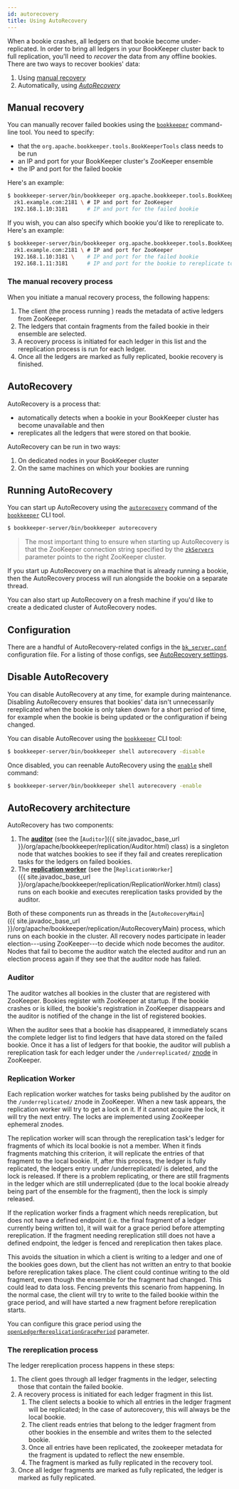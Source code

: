 ```yaml
---
id: autorecovery
title: Using AutoRecovery
---
```


When a bookie crashes, all ledgers on that bookie become under-replicated. In order to bring all ledgers in your BookKeeper cluster back to full replication, you'll need to *recover* the data from any offline bookies. There are two ways to recover bookies' data:

1. Using [manual recovery](#manual-recovery)
1. Automatically, using [*AutoRecovery*](#autorecovery)

## Manual recovery

You can manually recover failed bookies using the [`bookkeeper`](../reference/cli) command-line tool. You need to specify:

* that the `org.apache.bookkeeper.tools.BookKeeperTools` class needs to be run
* an IP and port for your BookKeeper cluster's ZooKeeper ensemble
* the IP and port for the failed bookie

Here's an example:

```bash
$ bookkeeper-server/bin/bookkeeper org.apache.bookkeeper.tools.BookKeeperTools \
  zk1.example.com:2181 \ # IP and port for ZooKeeper
  192.168.1.10:3181      # IP and port for the failed bookie
```

If you wish, you can also specify which bookie you'd like to rereplicate to. Here's an example:

```bash
$ bookkeeper-server/bin/bookkeeper org.apache.bookkeeper.tools.BookKeeperTools \
  zk1.example.com:2181 \ # IP and port for ZooKeeper
  192.168.1.10:3181 \    # IP and port for the failed bookie
  192.168.1.11:3181      # IP and port for the bookie to rereplicate to
```

### The manual recovery process

When you initiate a manual recovery process, the following happens:

1. The client (the process running ) reads the metadata of active ledgers from ZooKeeper.
1. The ledgers that contain fragments from the failed bookie in their ensemble are selected.
1. A recovery process is initiated for each ledger in this list and the rereplication process is run for each ledger.
1. Once all the ledgers are marked as fully replicated, bookie recovery is finished.

## AutoRecovery

AutoRecovery is a process that:

* automatically detects when a bookie in your BookKeeper cluster has become unavailable and then
* rereplicates all the ledgers that were stored on that bookie.

AutoRecovery can be run in two ways:

1. On dedicated nodes in your BookKeeper cluster
1. On the same machines on which your bookies are running

## Running AutoRecovery

You can start up AutoRecovery using the [`autorecovery`](../reference/cli#bookkeeper-autorecovery) command of the [`bookkeeper`](../reference/cli) CLI tool.

```bash
$ bookkeeper-server/bin/bookkeeper autorecovery
```

> The most important thing to ensure when starting up AutoRecovery is that the ZooKeeper connection string specified by the [`zkServers`](../reference/config#zkServers) parameter points to the right ZooKeeper cluster.

If you start up AutoRecovery on a machine that is already running a bookie, then the AutoRecovery process will run alongside the bookie on a separate thread.

You can also start up AutoRecovery on a fresh machine if you'd like to create a dedicated cluster of AutoRecovery nodes.

## Configuration

There are a handful of AutoRecovery-related configs in the [`bk_server.conf`](../reference/config) configuration file. For a listing of those configs, see [AutoRecovery settings](../reference/config#autorecovery-settings).

## Disable AutoRecovery

You can disable AutoRecovery at any time, for example during maintenance. Disabling AutoRecovery ensures that bookies' data isn't unnecessarily rereplicated when the bookie is only taken down for a short period of time, for example when the bookie is being updated or the configuration if being changed.

You can disable AutoRecover using the [`bookkeeper`](../reference/cli#bookkeeper-shell-autorecovery) CLI tool:

```bash
$ bookkeeper-server/bin/bookkeeper shell autorecovery -disable
```

Once disabled, you can reenable AutoRecovery using the [`enable`](../reference/cli#bookkeeper-shell-autorecovery) shell command:

```bash
$ bookkeeper-server/bin/bookkeeper shell autorecovery -enable
```

## AutoRecovery architecture

AutoRecovery has two components:

1. The [**auditor**](#auditor) (see the [`Auditor`]({{ site.javadoc_base_url }}/org/apache/bookkeeper/replication/Auditor.html) class) is a singleton node that watches bookies to see if they fail and creates rereplication tasks for the ledgers on failed bookies.
1. The [**replication worker**](#replication-worker) (see the [`ReplicationWorker`]({{ site.javadoc_base_url }}/org/apache/bookkeeper/replication/ReplicationWorker.html) class) runs on each bookie and executes rereplication tasks provided by the auditor.

Both of these components run as threads in the [`AutoRecoveryMain`]({{ site.javadoc_base_url }}/org/apache/bookkeeper/replication/AutoRecoveryMain) process, which runs on each bookie in the cluster. All recovery nodes participate in leader election---using ZooKeeper---to decide which node becomes the auditor. Nodes that fail to become the auditor watch the elected auditor and run an election process again if they see that the auditor node has failed.

### Auditor

The auditor watches all bookies in the cluster that are registered with ZooKeeper. Bookies register with ZooKeeper at startup. If the bookie crashes or is killed, the bookie's registration in ZooKeeper disappears and the auditor is notified of the change in the list of registered bookies.

When the auditor sees that a bookie has disappeared, it immediately scans the complete ledger list to find ledgers that have data stored on the failed bookie. Once it has a list of ledgers for that bookie, the auditor will publish a rereplication task for each ledger under the `/underreplicated/` [znode](https://zookeeper.apache.org/doc/current/zookeeperOver.html) in ZooKeeper.

### Replication Worker

Each replication worker watches for tasks being published by the auditor on the `/underreplicated/` znode in ZooKeeper. When a new task appears, the replication worker will try to get a lock on it. If it cannot acquire the lock, it will try the next entry. The locks are implemented using ZooKeeper ephemeral znodes.

The replication worker will scan through the rereplication task's ledger for fragments of which its local bookie is not a member. When it finds fragments matching this criterion, it will replicate the entries of that fragment to the local bookie. If, after this process, the ledger is fully replicated, the ledgers entry under /underreplicated/ is deleted, and the lock is released. If there is a problem replicating, or there are still fragments in the ledger which are still underreplicated (due to the local bookie already being part of the ensemble for the fragment), then the lock is simply released.

If the replication worker finds a fragment which needs rereplication, but does not have a defined endpoint (i.e. the final fragment of a ledger currently being written to), it will wait for a grace period before attempting rereplication. If the fragment needing rereplication still does not have a defined endpoint, the ledger is fenced and rereplication then takes place.

This avoids the situation in which a client is writing to a ledger and one of the bookies goes down, but the client has not written an entry to that bookie before rereplication takes place. The client could continue writing to the old fragment, even though the ensemble for the fragment had changed. This could lead to data loss. Fencing prevents this scenario from happening. In the normal case, the client will try to write to the failed bookie within the grace period, and will have started a new fragment before rereplication starts.

You can configure this grace period using the [`openLedgerRereplicationGracePeriod`](../reference/config#openLedgerRereplicationGracePeriod) parameter.

### The rereplication process

The ledger rereplication process happens in these steps:

1. The client goes through all ledger fragments in the ledger, selecting those that contain the failed bookie.
1. A recovery process is initiated for each ledger fragment in this list.
   1. The client selects a bookie to which all entries in the ledger fragment will be replicated; In the case of autorecovery, this will always be the local bookie.
   1. The client reads entries that belong to the ledger fragment from other bookies in the ensemble and writes them to the selected bookie.
   1. Once all entries have been replicated, the zookeeper metadata for the fragment is updated to reflect the new ensemble.
   1. The fragment is marked as fully replicated in the recovery tool.
1. Once all ledger fragments are marked as fully replicated, the ledger is marked as fully replicated.
  
